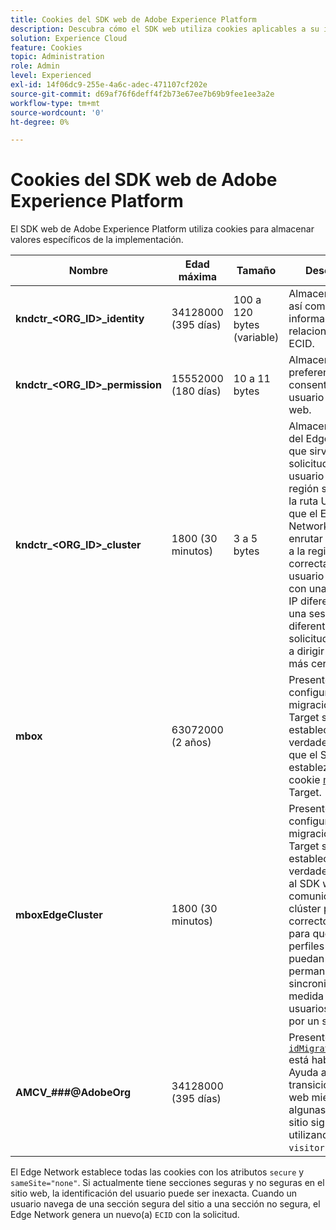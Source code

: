 ```yaml
---
title: Cookies del SDK web de Adobe Experience Platform
description: Descubra cómo el SDK web utiliza cookies aplicables a su implementación.
solution: Experience Cloud
feature: Cookies
topic: Administration
role: Admin
level: Experienced
exl-id: 14f06dc9-255e-4a6c-adec-471107cf202e
source-git-commit: d69af76f6deff4f2b73e67ee7b69b9fee1ee3a2e
workflow-type: tm+mt
source-wordcount: '0'
ht-degree: 0%

---
```


# Cookies del SDK web de Adobe Experience Platform

El SDK web de Adobe Experience Platform utiliza cookies para almacenar valores específicos de la implementación.

| Nombre | Edad máxima | Tamaño | Descripción |
|---|---|---|---|
| **kndctr_&lt;ORG_ID>_identity** | 34128000 (395 días) | 100 a 120 bytes (variable) | Almacena el ECID, así como otra información relacionada con el ECID. |
| **kndctr_&lt;ORG_ID>_permission** | 15552000 (180 días) | 10 a 11 bytes | Almacena la preferencia de consentimiento del usuario para el sitio web. |
| **kndctr_&lt;ORG_ID>_cluster** | 1800 (30 minutos) | 3 a 5 bytes | Almacena la región del Edge Network que sirve las solicitudes del usuario actual. La región se utiliza en la ruta URL para que el Edge Network pueda enrutar la solicitud a la región correcta. Si un usuario se conecta con una dirección IP diferente o en una sesión diferente, la solicitud se vuelve a dirigir a la región más cercana. |
| **mbox** | 63072000 (2 años) | | Presente cuando la configuración de migración de Target se establece en verdadera. Permite que el SDK web establezca la cookie [mbox](https://developer.adobe.com/target/implement/client-side/atjs/atjs-cookies/) de Target. |
| **mboxEdgeCluster** | 1800 (30 minutos) | | Presente cuando la configuración de migración de Target se establece en verdadera. Permite al SDK web comunicar el clúster perimetral correcto a `at.js` para que los perfiles de Target puedan permanecer sincronizados a medida que los usuarios navegan por un sitio. |
| **AMCV_###@AdobeOrg** | 34128000 (395 días) | | Presente cuando [`idMigrationEnabled`](https://experienceleague.adobe.com/es/docs/experience-platform/web-sdk/commands/configure/idmigrationenabled) está habilitado. Ayuda al realizar la transición al SDK web mientras algunas partes del sitio siguen utilizando `visitor.js`. |

El Edge Network establece todas las cookies con los atributos `secure` y `sameSite="none"`. Si actualmente tiene secciones seguras y no seguras en el sitio web, la identificación del usuario puede ser inexacta. Cuando un usuario navega de una sección segura del sitio a una sección no segura, el Edge Network genera un nuevo(a) `ECID` con la solicitud.
